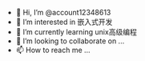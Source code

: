 - 👋 Hi, I’m @account12348613
- 👀 I’m interested in 嵌入式开发
- 🌱 I’m currently learning unix高级编程
- 💞️ I’m looking to collaborate on ...
- 📫 How to reach me ...

<!---
account12348613/account12348613 is a ✨ special ✨ repository because its `README.md` (this file) appears on your GitHub profile.
You can click the Preview link to take a look at your changes.
--->
